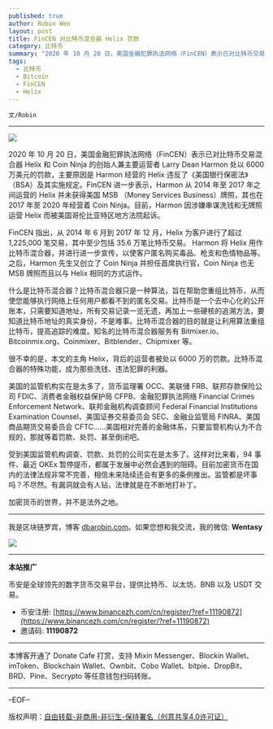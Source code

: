 ```yaml
---
published: true
author: Robin Wen
layout: post
title: FinCEN 对比特币混合器 Helix 罚款
category: 比特币
summary: "2020 年 10 月 20 日，美国金融犯罪执法网络（FinCEN）表示已对比特币交易混合器 Helix 和 Coin Ninja 的创始人兼主要运营者 Larry Dean Harmon 处以 6000 万美元的罚款，主要原因是 Harmon 经营的 Helix 违反了《美国银行保密法》（BSA）及其实施规定。FinCEN 进一步表示，Harmon 从 2014 年至 2017 年之间运营的 Helix 并未获得美国 MSB （Money Services Business）牌照，其也在 2017 年至 2020 年经营着 Coin Ninja。目前，Harmon 因涉嫌串谋洗钱和无牌照运营 Helix 而被美国哥伦比亚特区地方法院起诉。加密货币的世界，并不是法外之地。"
tags:
  - 比特币
  - Bitcoin
  - FinCEN
  - Helix
---
```


`文/Robin`

***

![](https://cdn.dbarobin.com/nj98kxk.png)

2020 年 10 月 20 日，美国金融犯罪执法网络（FinCEN）表示已对比特币交易混合器 Helix 和 Coin Ninja 的创始人兼主要运营者 Larry Dean Harmon 处以 6000 万美元的罚款，主要原因是 Harmon 经营的 Helix 违反了《美国银行保密法》（BSA）及其实施规定。FinCEN 进一步表示，Harmon 从 2014 年至 2017 年之间运营的 Helix 并未获得美国 MSB （Money Services Business）牌照，其也在 2017 年至 2020 年经营着 Coin Ninja。目前，Harmon 因涉嫌串谋洗钱和无牌照运营 Helix 而被美国哥伦比亚特区地方法院起诉。

FinCEN 指出，从 2014 年 6 月到 2017 年 12 月，Helix 为客户进行了超过 1,225,000 笔交易，其中至少包括 35.6 万笔比特币交易。 Harmon 将 Helix 用作比特币混合器，并进行进一步宣传，以使客户匿名购买毒品、枪支和色情物品等。之后，Harmon 先生又创立了 Coin Ninja 并担任首席执行官，Coin Ninja 也无 MSB 牌照而且以与 Helix 相同的方式运作。

什么是比特币混合器？比特币混合器只是一种算法，旨在帮助您重组比特币，从而使您能够执行网络上任何用户都看不到的匿名交易。比特币是一个去中心化的公开账本，只需要知道地址，所有交易记录一览无遗，再加上一些硬核的追溯方法，要知道比特币地址的真实身份，不是难事。比特币混合器的目的就是让利用算法重组比特币，提高追踪的难度。知名的比特币混合器服务有 Bitmixer.io、Bitcoinmix.org、Coinmixer、Bitblender、Chipmixer 等。

很不幸的是，本文的主角 Helix，背后的运营者被处以 6000 万的罚款。比特币混合器的特殊功能，成为那些洗钱、违法犯罪的利器。

美国的监管机构实在是太多了，货币监理署 OCC、美联储 FRB、联邦存款保险公司 FDIC、消费者金融权益保护局 CFPB、金融犯罪执法网络 Financial Crimes Enforcement Network、联邦金融机构调查顾问 Federal Financial Institutions Examination Counsel、美国证券交易委员会 SEC、金融业监管局 FINRA、美国商品期货交易委员会 CFTC……美国相对完善的金融体系，只要监管机构认为不合规的，那就等着罚款、处罚、甚至倒闭吧。

受到美国监管机构调查、罚款、处罚的公司实在是太多了。这样对比来看，94 事件、最近 OKEx 暂停提币，都属于发展中必然会遇到的阻碍。目前加密货币在国内的法律法规非常不完善，相信未来陆续还会有更多的条例推出。监管都是坏事吗？不尽然。有漏洞就会有人钻，法律就是在不断地打补丁。

加密货币的世界，并不是法外之地。

***

我是区块链罗宾，博客 [dbarobin.com](https://dbarobin.com/)。如果您想和我交流，我的微信: **Wentasy**

![](https://cdn.dbarobin.com/v4yywe2.png)

***

**本站推广**

币安是全球领先的数字货币交易平台，提供比特币、以太坊、BNB 以及 USDT 交易。

* 币安注册: [https://www.binancezh.com/cn/register/?ref=11190872](https://www.binancezh.com/cn/register/?ref=11190872)
* 邀请码: **11190872**

***

本博客开通了 Donate Cafe 打赏，支持 Mixin Messenger、Blockin Wallet、imToken、Blockchain Wallet、Ownbit、Cobo Wallet、bitpie、DropBit、BRD、Pine、Secrypto 等任意钱包扫码转账。

<center>
    <div class="--donate-button"
         data-button-id="f8b9df0d-af9a-460d-8258-d3f435445075"
    ></div>
</center>

***

–EOF–

版权声明：[自由转载-非商用-非衍生-保持署名（创意共享4.0许可证）](http://creativecommons.org/licenses/by-nc-nd/4.0/deed.zh)